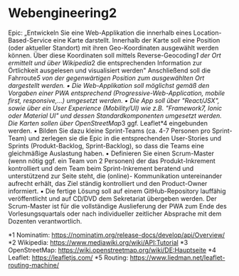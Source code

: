 # Webengineering2

Epic:
„Entwickeln Sie eine Web-Applikation die innerhalb eines Location-Based-Service eine Karte darstellt.
Innerhalb der Karte soll eine Position (oder aktueller Standort) mit ihren Geo-Koordinaten ausgewählt
werden können. Über diese Koordinaten soll mittels Reverse-Geocoding*1 der Ort ermittelt und über
Wikipedia*2 die entsprechenden Information zur Örtlichkeit ausgelesen und visualisiert werden"
Anschließend soll die Fahrroute*5 von der gegenwärtigen Position zum ausgewählten Ort dargestellt
werden.
▪ Die Web-Applikation soll möglichst gemäß den Vorgaben einer PWA entsprechend (Progressive-Web-Application, mobile first, responsive,...) umgesetzt werden.
▪ Die App soll über "React/JSX", sowie über ein User Experience (Mobility/UI) wie z.B. "Framework7, Ionic oder
Material UI" und dessen Standardkomponenten umgesetzt werden. Die Karten sollen über OpenStreetMap*3
ggf. Leaflet*4 eingebunden werden.
▪ Bilden Sie dazu kleine Sprint-Teams (ca. 4-7 Personen pro Sprint-Team) und zerlegen sie die Epic in die entsprechenden User-Stories und Sprints (Produkt-Backlog, Sprint-Backlog), so dass die Teams eine gleichmäßige Auslastung haben.
▪ Definieren Sie einen Scrum-Master (wenn nötig ggf. ein Team von 2 Personen) der das Produkt-Inkrement
kontrolliert und dem Team beim Sprint-Inkrement beratend und unterstützend zur Seite steht, die (online)-
Kommunikation untereinander aufrecht erhält, das Ziel ständig kontrolliert und den Product-Owner informiert.
▪ Die fertige Lösung soll auf einem GitHub-Repository lauffähig veröffentlicht und auf CD/DVD dem Sekretariat
übergeben werden. Der Scrum-Master ist für die vollständige Auslieferung der PWA zum Ende des Vorlesungsquartals oder nach individueller zeitlicher Absprache mit dem Dozenten verantwortlich.


*1 Nominatim: https://nominatim.org/release-docs/develop/api/Overview/ 
*2 Wikipedia: https://www.mediawiki.org/wiki/API:Tutorial
*3 OpenStreetMap: https://wiki.openstreetmap.org/wiki/DE:Hauptseite 
*4 Leaflet: https://leafletjs.com/
*5 Routing: https://www.liedman.net/leaflet-routing-machine/

